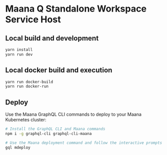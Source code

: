 # Maana Q Standalone Workspace Service Host

## Local build and development

```bash
yarn install
yarn run dev
```

## Local docker build and execution

```bash
yarn run docker-build
yarn run docker-run
```

## Deploy

Use the Maana GraphQL CLI commands to deploy to your Maana Kubernetes cluster:

```bash
# Install the GraphQL CLI and Maana commands
npm i -g graphql-cli graphql-cli-maana

# Use the Maana deployment command and follow the interactive prompts
gql mdeploy
```

